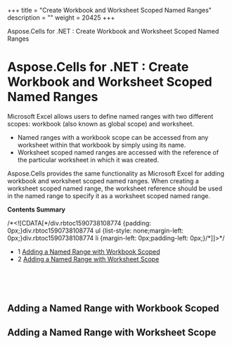 +++
title = "Create Workbook and Worksheet Scoped Named Ranges" 
description = "" 
weight = 20425 
+++

Aspose.Cells for .NET : Create Workbook and Worksheet Scoped Named Ranges  

# Aspose.Cells for .NET : Create Workbook and Worksheet Scoped Named Ranges


Microsoft Excel allows users to define named ranges with two different scopes: workbook (also known as global scope) and worksheet.

*   Named ranges with a workbook scope can be accessed from any worksheet within that workbook by simply using its name.
*   Worksheet scoped named ranges are accessed with the reference of the particular worksheet in which it was created.

Aspose.Cells provides the same functionality as Microsoft Excel for adding workbook and worksheet scoped named ranges. When creating a worksheet scoped named range, the worksheet reference should be used in the named range to specify it as a worksheet scoped named range.

**Contents Summary**

/\*<!\[CDATA\[\*/div.rbtoc1590738108774 {padding: 0px;}div.rbtoc1590738108774 ul {list-style: none;margin-left: 0px;}div.rbtoc1590738108774 li {margin-left: 0px;padding-left: 0px;}/\*\]\]>\*/

*   1 [Adding a Named Range with Workbook Scoped](#CreateWorkbookandWorksheetScopedNamedRanges-AddingaNamedRangewithWorkbookScoped)
*   2 [Adding a Named Range with Worksheet Scope](#CreateWorkbookandWorksheetScopedNamedRanges-AddingaNamedRangewithWorksheetScope)

 

 

## Adding a Named Range with Workbook Scoped

## Adding a Named Range with Worksheet Scope

